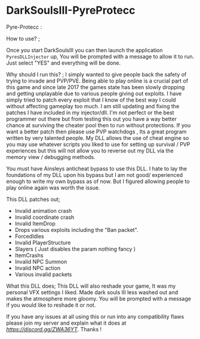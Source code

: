 # DarkSoulsIII-PyreProtecc
Pyre-Protecc :

How to use? ;

Once you start DarkSoulsIII you can then launch the application `PyresDLLInjector` up, You will be prompted with a message to allow it to run. Just select "YES" and everything will be done.

Why should I run this? ;
I simply wanted to give people back the safety of trying to invade and PVP/PVE. Being able to play online is a crucial part of this game and since late 2017 the games state has been slowly dropping and getting unplayable due to various people giving out exploits. I have simply tried to patch every exploit that I know of the best way I could without affecting gameplay too much. I am still updating and fixing the patches I have included in my injector/dll. I'm not perfect or the best programmer out there but from testing this out you have a way better chance at surviving the cheater pool then to run without protections. If you want a better patch then please use PVP watchdogs , Its a great program written by very talented people. My DLL allows the use of cheat engine so you may use whatever scripts you liked to use for setting up survival / PVP experiences but this will not allow you to reverse out my DLL via the memory view / debugging methods.

You must have Ainsleys anticheat bypass to use this DLL. I hate to lay the foundations of my DLL upon his bypass but I am not good/ experienced enough to write my own bypass as of now. But I figured allowing people to play online again was worth the issue.

This DLL patches out;
 * Invalid animation crash
 * Invalid coordinate crash
 * Invalid ItemDrop
 * Drops various exploits including the "Ban packet". 
 * ForcedIdles
 * Invalid PlayerStructure
 * Slayers ( Just disables the param nothing fancy ) 
 * ItemCrashs
 * Invalid NPC Summon
 * Invalid NPC action
 * Various invalid packets

What this DLL does;
This DLL will also reshade your game, It was my personal VFX settings I liked. Made dark souls III less washed out and makes the atmosphere more gloomy. You will be prompted with a message if you would like to reshade it or not. 

If you have any issues at all using this or run into any compatibility flaws please join my server and explain what it does at *https://discord.gg/ZWA36YT*. Thanks !
